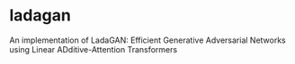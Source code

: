 # ladagan
An implementation of LadaGAN: Efficient Generative Adversarial Networks using Linear ADditive-Attention Transformers
